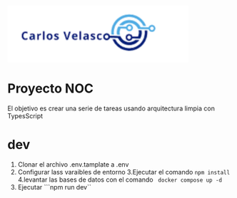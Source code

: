 ![alt text](image.png)

# Proyecto NOC

El objetivo es crear una serie de tareas usando arquitectura limpia con TypesScript

# dev
1. Clonar el archivo .env.tamplate a .env
2. Configurar lass varaibles de entorno
3.Ejecutar el comando ```npm install```
4.levantar las bases de datos con el comando ``` docker compose up -d```
5. Ejecutar ```npm run dev``